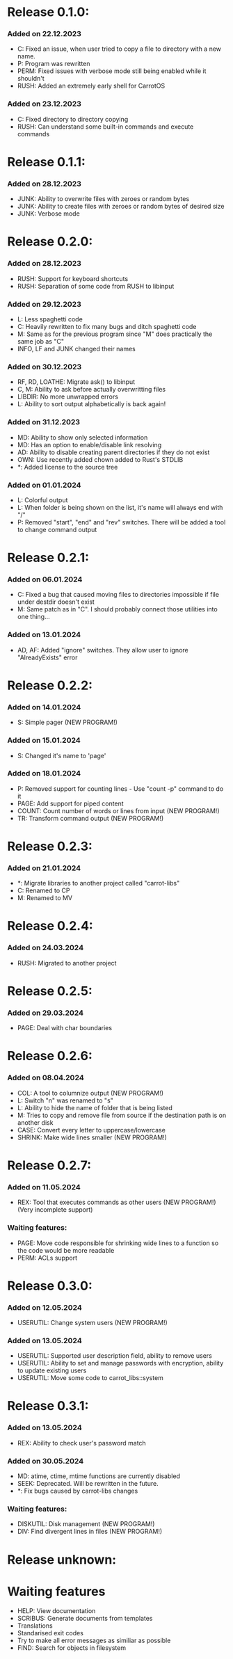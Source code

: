 
# Release 0.1.0:

### Added on 22.12.2023

- C: Fixed an issue, when user tried to copy a file to directory with a new name.
- P: Program was rewritten
- PERM: Fixed issues with verbose mode still being enabled while it shouldn't
- RUSH: Added an extremely early shell for CarrotOS

### Added on 23.12.2023

- C: Fixed directory to directory copying
- RUSH: Can understand some built-in commands and execute commands

# Release 0.1.1:

### Added on 28.12.2023

- JUNK: Ability to overwrite files with zeroes or random bytes
- JUNK: Ability to create files with zeroes or random bytes of desired size
- JUNK: Verbose mode

# Release 0.2.0:

### Added on 28.12.2023

- RUSH: Support for keyboard shortcuts
- RUSH: Separation of some code from RUSH to libinput

### Added on 29.12.2023

- L: Less spaghetti code
- C: Heavily rewritten to fix many bugs and ditch spaghetti code
- M: Same as for the previous program since "M" does practically the same job as "C"
- INFO, LF and JUNK changed their names

### Added on 30.12.2023

- RF, RD, LOATHE: Migrate ask() to libinput
- C, M: Ability to ask before actually overwritting files
- LIBDIR: No more unwrapped errors
- L: Ability to sort output alphabetically is back again!

### Added on 31.12.2023

- MD: Ability to show only selected information
- MD: Has an option to enable/disable link resolving
- AD: Ability to disable creating parent directories if they do not exist
- OWN: Use recently added chown added to Rust's STDLIB
- *: Added license to the source tree

### Added on 01.01.2024

- L: Colorful output
- L: When folder is being shown on the list, it's name will always end with "/"
- P: Removed "start", "end" and "rev" switches. There will be added a tool to change command output

# Release 0.2.1:

### Added on 06.01.2024

- C: Fixed a bug that caused moving files to directories impossible if file under destdir doesn't exist
- M: Same patch as in "C". I should probably connect those utilities into one thing...

### Added on 13.01.2024

- AD, AF: Added "ignore" switches. They allow user to ignore "AlreadyExists" error

# Release 0.2.2:

### Added on 14.01.2024

- S: Simple pager (NEW PROGRAM!)

### Added on 15.01.2024

- S: Changed it's name to 'page'

### Added on 18.01.2024

- P: Removed support for counting lines - Use "count -p" command to do it
- PAGE: Add support for piped content
- COUNT: Count number of words or lines from input (NEW PROGRAM!)
- TR: Transform command output (NEW PROGRAM!)

# Release 0.2.3:

### Added on 21.01.2024

 - *: Migrate libraries to another project called "carrot-libs"
 - C: Renamed to CP
 - M: Renamed to MV

# Release 0.2.4:

### Added on 24.03.2024

- RUSH: Migrated to another project

# Release 0.2.5:

### Added on 29.03.2024

- PAGE: Deal with char boundaries

# Release 0.2.6:

### Added on 08.04.2024

- COL: A tool to columnize output (NEW PROGRAM!)
- L: Switch "n" was renamed to "s"
- L: Ability to hide the name of folder that is being listed
- M: Tries to copy and remove file from source if the destination path is on another disk
- CASE: Convert every letter to uppercase/lowercase
- SHRINK: Make wide lines smaller (NEW PROGRAM!)

# Release 0.2.7:

### Added on 11.05.2024

- REX: Tool that executes commands as other users (NEW PROGRAM!) (Very incomplete support)

### Waiting features:

- PAGE: Move code responsible for shrinking wide lines to a function so the code would be more readable
- PERM: ACLs support

# Release 0.3.0:

### Added on 12.05.2024

- USERUTIL: Change system users (NEW PROGRAM!)

### Added on 13.05.2024

- USERUTIL: Supported user description field, ability to remove users
- USERUTIL: Ability to set and manage passwords with encryption, ability to update existing users
- USERUTIL: Move some code to carrot_libs::system

# Release 0.3.1:

### Added on 13.05.2024

- REX: Ability to check user's password match

### Added on 30.05.2024

- MD: atime, ctime, mtime functions are currently disabled
- SEEK: Deprecated. Will be rewritten in the future.
- *: Fix bugs caused by carrot-libs changes

### Waiting features:

- DISKUTIL: Disk management (NEW PROGRAM!)
- DIV: Find divergent lines in files (NEW PROGRAM!)

# Release unknown:

# Waiting features

- HELP: View documentation
- SCRIBUS: Generate documents from templates
- Translations
- Standarised exit codes
- Try to make all error messages as similiar as possible
- FIND: Search for objects in filesystem
